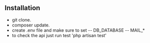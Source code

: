 ## Installation

- git clone.
- composer update.
- create .env file and make sure to set
-- DB_DATABASE
-- MAIL_*
- to check the api just run test 'php artisan test'